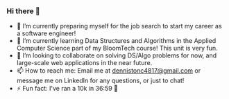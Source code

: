 ### Hi there 👋

- 🔭 I’m currently preparing myself for the job search to start my career as a software engineer!
- 🌱 I’m currently learning Data Structures and Algorithms in the Applied Computer Science part of my BloomTech course! This unit is very fun.
- 👯 I’m looking to collaborate on solving DS/Algo problems for now, and large-scale web applications in the near future.
- 📫 How to reach me: Email me at dennistonc4817@gmail.com or message me on LinkedIn for any questions, or just to chat!
- ⚡ Fun fact: I've ran a 10k in 36:59 🥇

<!--
**NotCodyDenniston/NotCodyDenniston** is a ✨ _special_ ✨ repository because its `README.md` (this file) appears on your GitHub profile.

Here are some ideas to get you started:

- 🔭 I’m currently working on ...
- 🌱 I’m currently learning ...
- 👯 I’m looking to collaborate on ...
- 🤔 I’m looking for help with ...
- 💬 Ask me about ...
- 📫 How to reach me: ...
- 😄 Pronouns: ...
- ⚡ Fun fact: ...
-->
